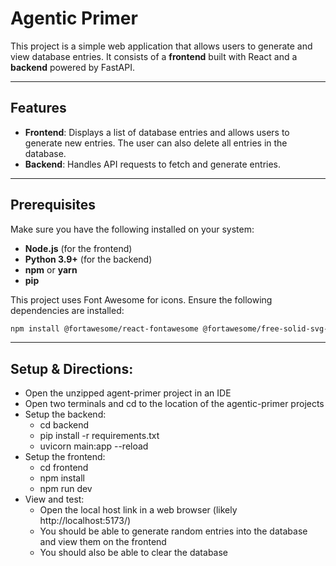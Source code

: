 
# Agentic Primer

This project is a simple web application that allows users to generate and view database entries. It consists of a **frontend** built with React and a **backend** powered by FastAPI.

---

## Features

- **Frontend**: Displays a list of database entries and allows users to generate new entries. The user can also delete all entries in the database.
- **Backend**: Handles API requests to fetch and generate entries.

---

## Prerequisites

Make sure you have the following installed on your system:

- **Node.js** (for the frontend)
- **Python 3.9+** (for the backend)
- **npm** or **yarn**
- **pip**

This project uses Font Awesome for icons. Ensure the following dependencies are installed:

```bash
npm install @fortawesome/react-fontawesome @fortawesome/free-solid-svg-icons @fortawesome/fontawesome-svg-core
```

---

## Setup & Directions:

- Open the unzipped agent-primer project in an IDE
- Open two terminals and cd to the location of the agentic-primer projects
- Setup the backend:
  - cd backend
  - pip install -r requirements.txt
  - uvicorn main:app --reload
- Setup the frontend:
  - cd frontend
  - npm install
  - npm run dev
- View and test:
  - Open the local host link in a web browser (likely http://localhost:5173/)
  - You should be able to generate random entries into the database and view them on the frontend
  - You should also be able to clear the database

